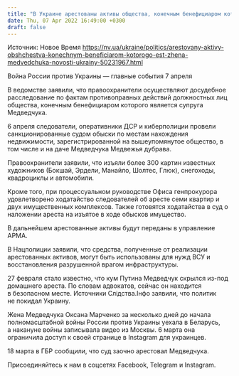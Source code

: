 ```yaml
---
title: "В Украине арестованы активы общества, конечным бенефициаром которого является Оксана Марченко — полиция"
date: Thu, 07 Apr 2022 16:49:00 +0300
draft: false
---
```

Источник: Новое Время https://nv.ua/ukraine/politics/arestovany-aktivy-obshchestva-konechnym-beneficiarom-kotorogo-est-zhena-medvedchuka-novosti-ukrainy-50231967.html


Война России против Украины — главные события 7 апреля

В ведомстве заявили, что правоохранители осуществляют досудебное расследование по фактам противоправных действий должностных лиц общества, конечным бенефициаром которого является супруга Медведчука.

6 апреля следователи, оперативники ДСР и киберполиции провели санкционированные судом обыски по местам нахождения недвижимости, зарегистрированной на вышеупомянутое общество, в том числе и на даче Медведчука Медвежья дубрава.

Правоохранители заявили, что изъяли более 300 картин известных художников (Бокшай, Эрдели, Манайло, Шолтес, Глюк), снегоходы, квадроциклы и автомобили.

Кроме того, при процессуальном руководстве Офиса генпрокурора удовлетворено ходатайство следователей об аресте семи квартир и двух имущественных комплексов. Также готовятся ходатайства в суд о наложении ареста на изъятое в ходе обысков имущество.

В дальнейшем арестованные активы будут переданы в управление АРМА.

В Нацполиции заявили, что средства, полученные от реализации арестованных активов, могут быть использованы для нужд ВСУ и восстановления разрушенной врагом инфраструктуры.

27 февраля стало известно, что кум Путина Медведчук скрылся из-под домашнего ареста. По словам адвокатов, сейчас он находится в безопасном месте. Источники Слідства.Інфо заявили, что политик не покидал Украину.

Жена Медведчука Оксана Марченко за несколько дней до начала полномасштабной войны России против Украины уехала в Беларусь, а накануне войны записывала видео из Москвы. 6 марта она ограничила доступ к своей странице в Instagram для украинцев.

18 марта в ГБР сообщили, что суд заочно арестовал Медведчука.

Присоединяйтесь к нам в соцсетях Facebook, Telegram и Instagram.
